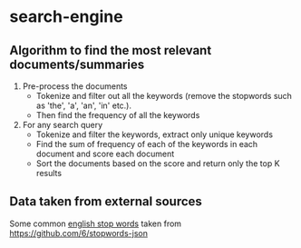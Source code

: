 # search-engine

## Algorithm to find the most relevant documents/summaries

1. Pre-process the documents
    * Tokenize and filter out all the keywords (remove the stopwords such as 'the', 'a', 'an', 'in' etc.).
    * Then find the frequency of all the keywords
2. For any search query
    * Tokenize and filter the keywords, extract only unique keywords
    * Find the sum of frequency of each of the keywords in each document and score each document
    * Sort the documents based on the score and return only the top K results

## Data taken from external sources
Some common [english stop words](https://raw.githubusercontent.com/6/stopwords-json/master/dist/en.json) taken from https://github.com/6/stopwords-json